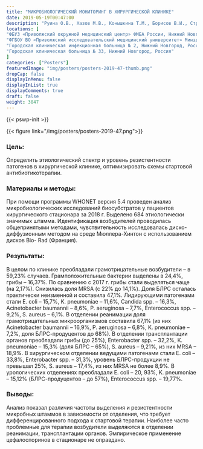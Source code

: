 ```yaml
---
title: "МИКРОБИОЛОГИЧЕСКИЙ МОНИТОРИНГ В ХИРУРГИЧЕСКОЙ КЛИНИКЕ"
date: 2019-05-19T00:47:00
description: "Руина О.В., Хазов М.В., Конышкина Т.М., Борисов В.И., Строганов А.Б., Шпрыкова О.Н., Макарова С.Ю."
locations: [
"ФБУЗ «Приволжский окружной медицинский центр» ФМБА России, Нижний Новгород, Россия",
"ФГБОУ ВО «Приволжский исследовательский медицинский университет» Минздрава России, Нижний Новгород, Россия",
"Городская клиническая инфекционная больница № 2, Нижний Новгород, Россия",
"Городская клиническая больница № 33, Нижний Новгород, Россия"
]
categories: ["Posters"]
featuredImage: "img/posters/posters-2019-47-thumb.png"
dropCap: false
displayInMenu: false
displayInList: true
displayComments: true
draft: false
weight: 3047
---
```



{{< pswp-init >}}

{{< figure link="/img/posters/posters-2019-47.png">}}


### Цель:

Определить этиологический спектр и уровень резистентности патогенов в хирургической клинике, оптимизировать схемы стартовой антибиотикотерапии.

### Материалы и методы: 

При помощи программы WHONET версия 5.4 проведен анализ микробиологических исследований биосубстратов у пациентов хирургического стационара за 2018 г. Выделено 684 этиологически значимых штамма. Идентификация возбудителей проводилась общепринятыми методами, чувствительность исследовалась диско-диффузионным методом на среде Мюллера-Хинтон с использованием дисков Bio- Rad (Франция).

### Результаты: 

В целом по клинике преобладали грамотрицательные возбудители – в 59,23% случаев. Грамположительные бактерии выделены в 24,4%, грибы – 16,37%. По сравнению с 2017 г. грибы стали выделяться чаще (на 2,17%). Снизилась доля MRSA (с 22% до 14,1%). Доля БЛРС осталась практически неизменной и составила 47,1%. Лидирующими патогенами стали E. coli – 15,7%, K. pneumoniae – 11,6%, Candida spp. – 16,3%, Acinetobacter baumannii – 8,6%, P. aeruginosa – 7,7%, Enterococcus spp. – 9,2%, S. aureus – 6,1%. В отделении реанимации доля грамотрицательных микроорганизмов составила 67,1% (из них Acinetobacter baumannii – 16,9%, P. aeruginosa – 6,8%, K. pneumoniae – 7,2%, доля БЛРС-продуцентов до 68%). В отделении трансплантации органов преобладали грибы (до 25%), Enterobacter spp. – 32,2%, K. pneumoniae – 15,3% (доля БЛРС – 65%), S. aureus – 9,21%, из них MRSA – 18,9%. В хирургическом отделении ведущими патогенами стали E. coli – 33,8%, Enterobacter spp. – 31,3%, уровень БЛРС-продукции не превышал 25%, S. aureus – 17,4%, из них MRSA не более 8,9%. В урологических отделениях преобладали E. coli – 20, 93%, K. pneumoniae – 15,12% (БЛРС-продуцентов – до 57%), Enterococcus spp. – 19,77%.

### Выводы: 

Анализ показал различия частоты выделения и резистентности микробных штаммов в зависимости от отделения, что требует дифференцированного подхода к стартовой терапии. Наиболее часто проблемные для терапии возбудители выделяются в отделении реанимации, трансплантации органов. Эмпирическое применение цефалоспоринов в стационаре не оправдано.
